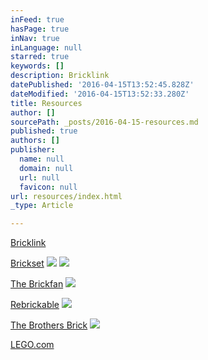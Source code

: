 ```yaml
---
inFeed: true
hasPage: true
inNav: true
inLanguage: null
starred: true
keywords: []
description: Bricklink
datePublished: '2016-04-15T13:52:45.828Z'
dateModified: '2016-04-15T13:52:33.280Z'
title: Resources
author: []
sourcePath: _posts/2016-04-15-resources.md
published: true
authors: []
publisher:
  name: null
  domain: null
  url: null
  favicon: null
url: resources/index.html
_type: Article

---
```

[Bricklink][0]

[Brickset][1]
![](https://the-grid-user-content.s3-us-west-2.amazonaws.com/4e6a859b-7fac-4864-a9a4-439f6dcf9cae.jpg)
![](https://the-grid-user-content.s3-us-west-2.amazonaws.com/5449a0ba-48be-4f9f-9c83-c550e67eb380.png)

[The Brickfan][2]
![](https://s3-us-west-2.amazonaws.com/the-grid-img/p/8fa447a75d69f31dae496ae0704aced3ebe34f4c.png)

[Rebrickable][3]
![](https://s3-us-west-2.amazonaws.com/the-grid-img/p/d54d28732c883f3d185bc2c96d592ce303e64a67.png)

[The Brothers Brick][4]
![](https://s3-us-west-2.amazonaws.com/the-grid-img/p/6ac32e51b1f7b715fdf78608e9bfe8f0e90a114e.png)

[LEGO.com][5]

[0]: www.bricklink.com
[1]: www.brickset.com
[2]: http://www.thebrickfan.com/
[3]: http://rebrickable.com/
[4]: http://www.brothers-brick.com/
[5]: lego.com